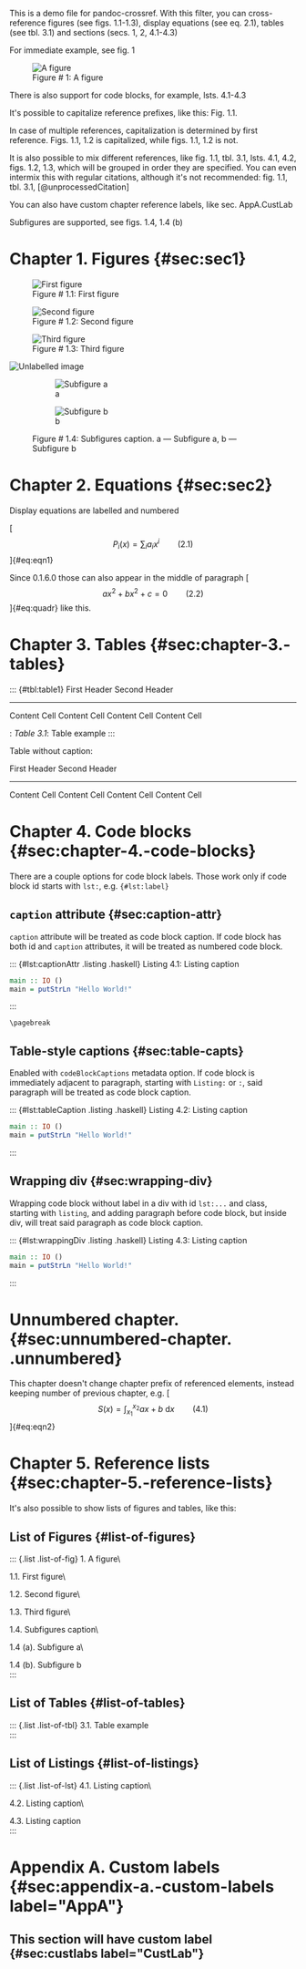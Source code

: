 This is a demo file for pandoc-crossref. With this filter, you can
cross-reference figures (see figs. 1.1-1.3), display equations (see
eq. 2.1), tables (see tbl. 3.1) and sections (secs. 1, 2, 4.1-4.3)

For immediate example, see fig. 1

<figure id="fig:figure0">
<img src="img1.jpg" alt="A figure" />
<figcaption>Figure # 1: A figure</figcaption>
</figure>

There is also support for code blocks, for example, lsts. 4.1-4.3

It's possible to capitalize reference prefixes, like this: Fig. 1.1.

In case of multiple references, capitalization is determined by first
reference. Figs. 1.1, 1.2 is capitalized, while figs. 1.1, 1.2 is not.

It is also possible to mix different references, like fig. 1.1,
tbl. 3.1, lsts. 4.1, 4.2, figs. 1.2, 1.3, which will be grouped in order
they are specified. You can even intermix this with regular citations,
although it's not recommended: fig. 1.1, tbl. 3.1,
[@unprocessedCitation]

You can also have custom chapter reference labels, like
sec. AppA.CustLab

Subfigures are supported, see figs. 1.4, 1.4 (b)

# Chapter 1. Figures {#sec:sec1}

<figure id="fig:figure1">
<img src="img1.jpg" alt="First figure" />
<figcaption>Figure # 1.1: First figure</figcaption>
</figure>

<figure id="fig:figure2">
<img src="img2.jpg" alt="Second figure" />
<figcaption>Figure # 1.2: Second figure</figcaption>
</figure>

<figure id="fig:figure3">
<img src="img3.jpg" alt="Third figure" />
<figcaption>Figure # 1.3: Third figure</figcaption>
</figure>

![Unlabelled image](img1.jpg)

<figure id="fig:subfigures" class="subfigures">
<figure>
<img src="img1.jpg" alt="Subfigure a" />
<figcaption>a</figcaption>
</figure>
<figure id="fig:subfigureB">
<img src="img1.jpg" alt="Subfigure b" />
<figcaption>b</figcaption>
</figure>
<figcaption><p>Figure # 1.4: Subfigures caption. a — Subfigure a, b —
Subfigure b</p></figcaption>
</figure>

# Chapter 2. Equations {#sec:sec2}

Display equations are labelled and numbered

[$$ P_i(x) = \sum_i a_i x^i \qquad{(2.1)}$$]{#eq:eqn1}

Since 0.1.6.0 those can also appear in the middle of paragraph
[$$a x^2 + b x^2 + c = 0\qquad{(2.2)}$$]{#eq:quadr} like this.

# Chapter 3. Tables {#sec:chapter-3.-tables}

::: {#tbl:table1}
  First Header   Second Header
  -------------- ---------------
  Content Cell   Content Cell
  Content Cell   Content Cell

  : *Table 3.1*: Table example
:::

Table without caption:

  First Header   Second Header
  -------------- ---------------
  Content Cell   Content Cell
  Content Cell   Content Cell

# Chapter 4. Code blocks {#sec:chapter-4.-code-blocks}

There are a couple options for code block labels. Those work only if
code block id starts with `lst:`, e.g. `{#lst:label}`

## `caption` attribute {#sec:caption-attr}

`caption` attribute will be treated as code block caption. If code block
has both id and `caption` attributes, it will be treated as numbered
code block.

::: {#lst:captionAttr .listing .haskell}
Listing 4.1: Listing caption

``` haskell
main :: IO ()
main = putStrLn "Hello World!"
```
:::

```{=tex}
\pagebreak
```
## Table-style captions {#sec:table-capts}

Enabled with `codeBlockCaptions` metadata option. If code block is
immediately adjacent to paragraph, starting with `Listing:` or `:`, said
paragraph will be treated as code block caption.

::: {#lst:tableCaption .listing .haskell}
Listing 4.2: Listing caption

``` haskell
main :: IO ()
main = putStrLn "Hello World!"
```
:::

## Wrapping div {#sec:wrapping-div}

Wrapping code block without label in a div with id `lst:...` and class,
starting with `listing`, and adding paragraph before code block, but
inside div, will treat said paragraph as code block caption.

::: {#lst:wrappingDiv .listing .haskell}
Listing 4.3: Listing caption

``` haskell
main :: IO ()
main = putStrLn "Hello World!"
```
:::

# Unnumbered chapter. {#sec:unnumbered-chapter. .unnumbered}

This chapter doesn't change chapter prefix of referenced elements,
instead keeping number of previous chapter, e.g.
[$$ S(x) = \int_{x_1}^{x_2} a x+b \  \mathrm{d}x \qquad{(4.1)}$$]{#eq:eqn2}

# Chapter 5. Reference lists {#sec:chapter-5.-reference-lists}

It's also possible to show lists of figures and tables, like this:

## List of Figures {#list-of-figures}

::: {.list .list-of-fig}
1\. A figure\

1.1. First figure\

1.2. Second figure\

1.3. Third figure\

1.4. Subfigures caption\

1.4 (a). Subfigure a\

1.4 (b). Subfigure b\
:::

## List of Tables {#list-of-tables}

::: {.list .list-of-tbl}
3.1. Table example\
:::

## List of Listings {#list-of-listings}

::: {.list .list-of-lst}
4.1. Listing caption\

4.2. Listing caption\

4.3. Listing caption\
:::

# Appendix A. Custom labels {#sec:appendix-a.-custom-labels label="AppA"}

## This section will have custom label {#sec:custlabs label="CustLab"}
